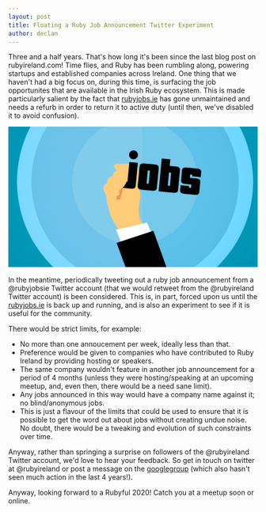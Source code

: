 ```yaml
---
layout: post
title: Floating a Ruby Job Announcement Twitter Experiment
author: declan
---
```


Three and a half years. That's how long it's been since the last blog
post on rubyireland.com! Time flies, and Ruby has been rumbling along,
powering startups and established companies across Ireland. One thing
that we haven't had a big focus on, during this time, is surfacing the
job opportunites that are available in the Irish Ruby ecosystem. This is made particularly
salient by the fact that [rubyjobs.ie](http://rubyjobs.ie) has gone
unmaintained and needs a refurb in order to return it to active duty (until
then, we've disabled it to avoid confusion).

<img src="images/jobs.jpg" class="img-rounded postImageFloatRight" alt="Jobs Image" width="590px"/>

In the meantime, periodically tweeting out a ruby job announcement from a @rubyjobsie
Twitter account (that we would retweet from the @rubyireland Twitter account) is been
considered. This is, in part, forced upon us until the [rubyjobs.ie](http://rubyjobs.ie)
is back up and running, and is also an experiment to see if it is useful
for the community.

There would be strict limits, for example:

* No more than one annoucement per week, ideally less than that.
* Preference would be given to companies who have contributed to Ruby Ireland by providing hosting or speakers.
* The same company wouldn't feature in another job announcement for a period of 4 months (unless they
were hosting/speaking at an upcoming meetup, and, even then, there would be a need sane limit).
* Any jobs announced in this way would have a company name against it; no blind/anonymous jobs.
* This is just a flavour of the limits that could be used to ensure
that it is possible to get the word out about jobs without creating
undue noise. No doubt, there would be a tweaking and evolution of such
constraints over time.

Anyway, rather than springing a surprise on followers of the @rubyireland Twitter account,
we'd love to hear your feedback. So get in touch on twitter at
@rubyireland or post a message on the
[googlegroup](http://groups.google.com/group/ruby_ireland) (which also
hasn't seen much action in the last 4 years!).

Anyway, looking forward to a Rubyful 2020! Catch you at a meetup soon or
online.
